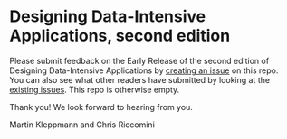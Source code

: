 # Designing Data-Intensive Applications, second edition

Please submit feedback on the Early Release of the second edition of Designing Data-Intensive Applications by [creating an issue](https://github.com/ept/ddia2-feedback/issues/new) on this repo. You can also see what other readers have submitted by looking at the [existing issues](https://github.com/ept/ddia2-feedback/issues?q=is%3Aissue). This repo is otherwise empty.

Thank you! We look forward to hearing from you.

Martin Kleppmann and Chris Riccomini
